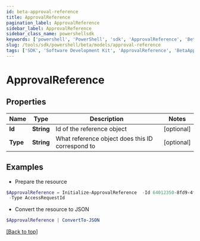 ```yaml
---
id: beta-approval-reference
title: ApprovalReference
pagination_label: ApprovalReference
sidebar_label: ApprovalReference
sidebar_class_name: powershellsdk
keywords: ['powershell', 'PowerShell', 'sdk', 'ApprovalReference', 'BetaApprovalReference'] 
slug: /tools/sdk/powershell/beta/models/approval-reference
tags: ['SDK', 'Software Development Kit', 'ApprovalReference', 'BetaApprovalReference']
---
```



# ApprovalReference

## Properties

Name | Type | Description | Notes
------------ | ------------- | ------------- | -------------
**Id** | **String** | Id of the reference object | [optional] 
**Type** | **String** | What reference object does this ID correspond to | [optional] 

## Examples

- Prepare the resource
```powershell
$ApprovalReference = Initialize-ApprovalReference  -Id 64012350-8fd9-4f6c-a170-1fe123683899 `
 -Type AccessRequestId
```

- Convert the resource to JSON
```powershell
$ApprovalReference | ConvertTo-JSON
```


[[Back to top]](#) 

